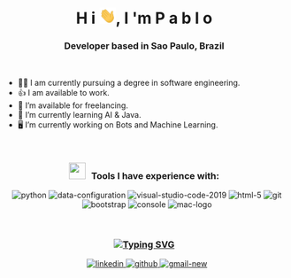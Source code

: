 <h1 align="center">H i <img src="https://raw.githubusercontent.com/ABSphreak/ABSphreak/master/gifs/Hi.gif" width="30px">, I 'm  P a b l o </h1>
<h3 align="center">Developer based in Sao Paulo, Brazil</h3>

<br>

<ul>
    <li>🧑‍🎓 I am currently pursuing a degree in software engineering.</li>
    <li>👍 I am available to work.</li>
    <li>🤝 I’m available for freelancing.</li>
    <li>👾 I’m currently learning AI & Java.</li>
    <li>🖥 I’m currently working on Bots and Machine Learning.</li>
</ul>

<br>

<h3 align="center"> 
    <img src="https://media.giphy.com/media/iY8CRBdQXODJSCERIr/giphy.gif" width="30" height="30" style="margin-right: 10px;">Tools I have experience with:
</h3>

<p align="center">
    <div align="center" class="icons-social" style="margin-left: 10px;">
        <img width="100" height="100" src="https://img.icons8.com/clouds/100/python.png" alt="python"/>
        <img width="100" height="100" src="https://img.icons8.com/clouds/100/data-configuration.png" alt="data-configuration"/>
        <img width="100" height="100" src="https://img.icons8.com/plasticine/100/visual-studio-code-2019.png" alt="visual-studio-code-2019"/>
        <img width="100" height="100" src="https://img.icons8.com/plasticine/100/html-5.png" alt="html-5"/>
        <img width="100" height="100" src="https://img.icons8.com/ios-filled/100/000000/git.png" alt="git"/>
        <img width="100" height="100" src="https://img.icons8.com/plasticine/100/bootstrap.png" alt="bootstrap"/>
        <img width="96" height="96" src="https://img.icons8.com/nolan/96/console.png" alt="console"/>
        <img width="100" height="100" src="https://img.icons8.com/bubbles/100/mac-logo.png" alt="mac-logo"/>
    </div>
</p>

<br>

<h3 align="center"> 
    <a href="https://git.io/typing-svg">
        <img src="https://readme-typing-svg.demolab.com?font=&weight=900&size=40&duration=5045&pause=1000&color=00F789&vCenter=true&repeat=false&random=false&width=435&lines=connect+with+me" alt="Typing SVG" />
    </a>
</h3>

<p align="center">
    <div align="center" class="icons-social" style="margin-left: 10px;">
        <a href="https://www.linkedin.com/in/pablomperezaguilar/" target="_blank">
            <img width="100" height="100" src="https://img.icons8.com/bubbles/100/000000/linkedin.png" alt="linkedin"/>
        </a>
        <a href="https://github.com/PabloPerezAguilar5" target="_blank">
            <img width="100" height="100" src="https://img.icons8.com/bubbles/100/github.png" alt="github"/>
        </a>
        <a href="mailto:pabloperezaguilaro@gmail.com" target="_blank">
            <img width="100" height="100" src="https://img.icons8.com/bubbles/100/gmail-new.png" alt="gmail-new"/>
        </a>
    </div>
</p>

